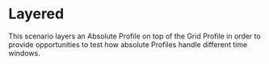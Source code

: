 # Layered

This scenario layers an Absolute Profile on top of the Grid Profile in order to
provide opportunities to test how absolute Profiles handle different time
windows.
